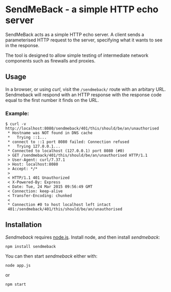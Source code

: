 # SendMeBack - a simple HTTP echo server

SendMeBack acts as a simple HTTP echo server.  A client sends a parameterised HTTP request to the server, specifying
what it wants to see in the response.

The tool is designed to allow simple testing of intermediate network components such as firewalls and proxies.

## Usage

In a browser, or using *curl*, visit the `/sendmeback/` route with an arbitary URL. Sendmeback will respond with an HTTP
response with the response code equal to the first number it finds on the URL.

### Example:
```
$ curl -v http://localhost:8080/sendmeback/401/this/should/be/an/unauthorised
 * Hostname was NOT found in DNS cache
 *   Trying ::1...
 * connect to ::1 port 8080 failed: Connection refused
 *   Trying 127.0.0.1...
 * Connected to localhost (127.0.0.1) port 8080 (#0)
 > GET /sendmeback/401/this/should/be/an/unauthorised HTTP/1.1
 > User-Agent: curl/7.37.1
 > Host: localhost:8080
 > Accept: */*
 >
 < HTTP/1.1 401 Unauthorized
 < X-Powered-By: Express
 < Date: Tue, 24 Mar 2015 09:56:49 GMT
 < Connection: keep-alive
 < Transfer-Encoding: chunked
 <
 * Connection #0 to host localhost left intact
 401:/sendmeback/401/this/should/be/an/unauthorised
 ```

## Installation

*Sendmeback* requires [node.js](https://nodejs.org/). Install node, and then install *sendmeback*:
```
npm install sendmeback
```

You can then start *sendmeback* either with:
```
node app.js
```
or
```
npm start
```
